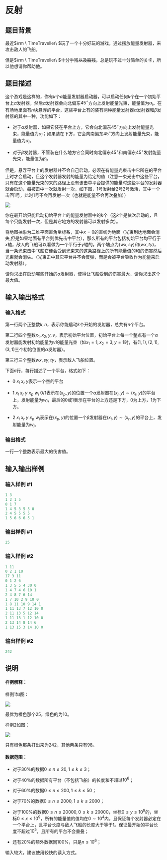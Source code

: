 # 反射

## 题目背景

最近$\rm \ TimeTraveller\ $玩了一个十分好玩的游戏，通过摆放能量发射器，来攻击敌人的飞船。

但是$\rm \ TimeTraveller\ $十分手残~~以及脑残~~，总是玩不过十分简单的关卡，所以他想请你帮助他。

## 题目描述

这个游戏是这样的，你有$k$个$\alpha$能量发射器启动器，可以启动任何$k$个在一个初始平台上$\alpha$发射器，然后$\alpha$发射器会向北偏东$45^\circ$方向上发射能量光束，能量值为$\alpha_i$。在有场地里面有$n$块悬浮的平台，这些平台上有的装有两种能量发射器$\alpha$发射器和$\beta$发射器的其中一种，功能如下：

- 对于$\alpha$发射器，如果它装在平台上方，它会向北偏东$45^\circ$方向上发射能量光束，能量值为$\alpha_i$；如果装在下方，它会向南偏东$45^\circ$方向上发射能量光束，能量值为$\alpha_i$。

- 对于$\beta$发射器，不管装在什么地方它会同时向北偏东$45^\circ$和南偏东$45^\circ$发射能量光束，能量值为$\beta_i$。

但是，悬浮平台上的发射器并不会自己启动，必须在有能量光束击中它所在的平台上时才会启动，且这个发射器发射的能量为给定的值（注意一束光击中这些平台，只有在这个能量光束的来的路径上没有该击中平台提供的能量时这些平台的发射器就会启动，每被击中一次就发射一次，如下图，1号发射给2号2号激活，其中一个击回1号，此时1号不会再发射一次（也就是能量不会再次叠加））

![](https://cdn.luogu.com.cn/upload/pic/37869.png)

你在最开始只能启动初始平台上的能量发射器中的$k$个（这$k$个是依次启动的，且每个只能发射一次，但是其它地方的发射器可以发射多次）。

将地图抽象为二维平面直角坐标系，其中$x=0$的直线为地面（光束到达地面会消失,但是如果地面有平台则优先击中平台），那么所有的平台包括初始平台均平行于$x$轴，敌人的飞船可以看做为一个平行于$y$轴的，两个端点为$(wx,sy)$和$(wx,ty)$，当一条光束击中飞船它便会受到光束来的这条路径上的所有能量值的和的伤害然后光束就会消失。（光束击中其它平台并不会反弹，而是会被平台吸收作为能量来启动发射器）。

请你求出在启动哪些开始的$\alpha$发射器，使得让飞船受到的伤害最大，请你求出这个最大值。

## 输入输出格式

### 输入格式

第一行两个正整数$k,n$，表示你能启动$k$个开始的发射器，总共有$n$个平台。

第二行四个整数$x_1,x_2,y,v$，表示初始平台位置，初始平台上每一个整点有一个$\alpha$发射器能发射初始能量为$v$的能量光束（如$x_1=1,x_2=3,y=1$时，有$(1,1),(2,1),(3,1)$三个初始位置的$\alpha$发射器）。

第三行三个整数$wx,sy,ty$，表示敌人飞船位置。

下面$n$行，每行描述了一个平台，格式如下：

- $0\ x_l\ x_r\ y$表示一个空的平台

- $1\ x_l\ x_r\ y\ x_p\ w_i\ 0/1$表示在$(x_p,y)$的位置一个$\alpha$发射器在$(x_l,y)\sim (x_r,y)$的平台上，发射能量为$w_i$，最后的$0$或$1$表示在平台的上方还是下方，$0$为上方，$1$为下方。

- $2\ x_l\ x_r\ y\ x_p\ w_i$表示在$(x_p,y)$的位置一个$\beta$发射器在$(x_l,y)\sim (x_r,y)$的平台上，发射能量为$w_i$。

### 输出格式

一行一个整数表示最大的伤害值。

## 输入输出样例

### 输入样例 #1

```cpp
1 3
1 2 1 5
8 1 7
1 4 5 3 5 5 0
2 4 5 5 5 5
1 5 6 6 6 5 1

```
### 输出样例 #1

```cpp
25
```


### 输入样例 #2

```cpp
1 11
0 2 1 10
17 3 11
0 1 2 6
1 3 5 5 4 30 0
1 4 7 4 6 10 1
2 4 8 7 6 14
1 7 10 2 9 10 0
1 8 11 10 9 14 1
1 11 13 7 12 10 0
2 11 13 5 12 14
1 11 13 1 12 10 0
2 13 14 8 14 6
1 13 15 3 14 10 0

```
### 输出样例 #2

```cpp
242
```


## 说明

#### 样例解释：

样例$1$如图：

![](https://cdn.luogu.com.cn/upload/pic/37557.png)

最优为橙色那个$25$，绿色的为$10$。

样例$2$如图：

![](https://cdn.luogu.com.cn/upload/pic/37430.png)

只有橙色那条打出来为$242$，其他两条只有$98$。

#### 数据范围：

- 对于$30\%$的数据$0\leq n\leq 20,1\leq k\leq 3$；

- 对于$40\%$的数据所有平台（不包括飞船）的长度和不超过$10^6$；

- 对于$60\%$的数据$0\leq n\leq 200,1\leq k\leq 50$；

- 对于$70\%$的数据$0\leq n\leq 2000,1\leq k\leq 2000$；

- 对于$100\%$的数据$0\leq n\leq 20000,0\leq k\leq 20000$，坐标$0 \leq y\leq 10^9$的，坐标$0\leq x\leq 10^9$，所有的能量值的值均在$0\sim 10^4$内，且保证每个发射器必定在一个平台上，且平台长度与敌人飞船的长度大于等于$1$。保证最开始的平台长度不超过$10^5$，且所有的平台不会重叠；

- 还有$20\%$的额外数据同$100\%$，只是$n\leq 10^6$；

输入较大，建议使用较快的读入方式。

